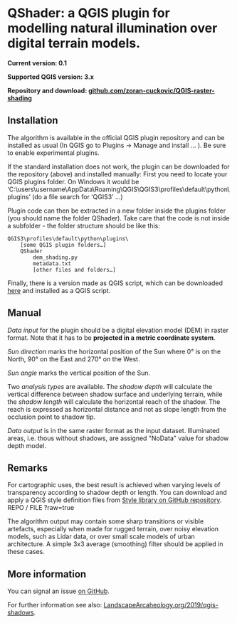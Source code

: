 # QShader: a QGIS plugin for modelling natural illumination over digital terrain models. 

**Current version: 0.1**

**Supported QGIS version: 3.x**

**Repository and download: [github.com/zoran-cuckovic/QGIS-raster-shading](https://github.com/zoran-cuckovic/QGIS-raster-shading)**

## Installation

The algorithm is available in the official QGIS plugin repository and can be installed as usual (In QGIS go to Plugins -> Manage and install … ). Be sure to enable experimental plugins. 

If the standard installation does not work, the plugin can be downloaded for the repository (above) and installed manually: 
First you need to locate your QGIS plugins folder. On Windows it would be ‘C:\users\username\AppData\Roaming\QGIS\QGIS3\profiles\default\python\plugins’ (do a file search for ‘QGIS3’ …)

Plugin code can then be extracted in a new folder inside the plugins folder (you should name the folder QShader). Take care that the code is not inside a subfolder - the folder structure should be like this:

    QGIS3\profiles\default\python\plugins\
        [some QGIS plugin folders…]
        QShader
            dem_shading.py
            metadata.txt
            [other files and folders…]


Finally, there is a version made as QGIS script, which can be downloaded [here](_____) and installed as a QGIS script. 

## Manual

*Data input* for the plugin should be a digital elevation model (DEM) in raster format. Note that it has to be **projected in a metric coordinate system**. 

*Sun direction* marks the horizontal position of the Sun where 0° is on the North, 90° on the East and 270° on the West.

*Sun angle* marks the vertical position of the Sun. 

Two *analysis types* are available. The *shadow depth* will calculate the vertical difference between shadow surface and underlying terrain, while the *shadow length* will calculate the horizontal reach of the shadow. The reach is expressed as horizontal distance and not as slope length from the occlusion point to shadow tip.    

*Data output* is in the same raster format as the input dataset. Illuminated areas, i.e. thous without shadows, are assigned "NoData" value for shadow depth model. 


## Remarks 

For cartographic uses, the best result is achieved when varying levels of transparency according to shadow depth or length. You can download and apply a QGIS style definition files from [Style library on GitHub repository](https://github.com/zoran-cuckovic/QGIS-raster-shading/tree/styles).
REPO / FILE  ?raw=true

The algorithm output may contain some sharp transitions or visible artefacts, especially when made for rugged terrain, over noisy elevation models, such as Lidar data, or over small scale models of urban architecture. A simple 3x3 average (smoothing) filter should be applied in these cases.  


## More information

You can signal an issue [on GitHub](https://github.com/zoran-cuckovic/QGIS-raster-shading/issues).

For further information see also: [LandscapeArcaheology.org/2019/qgis-shadows](https://LandscapeArchaeology.org/2019/qgis-shadows/).

